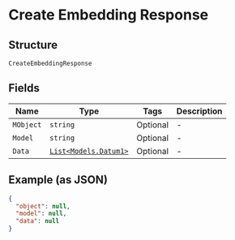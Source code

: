 
# Create Embedding Response

## Structure

`CreateEmbeddingResponse`

## Fields

| Name | Type | Tags | Description |
|  --- | --- | --- | --- |
| `MObject` | `string` | Optional | - |
| `Model` | `string` | Optional | - |
| `Data` | [`List<Models.Datum1>`](../../doc/models/datum-1.md) | Optional | - |

## Example (as JSON)

```json
{
  "object": null,
  "model": null,
  "data": null
}
```


